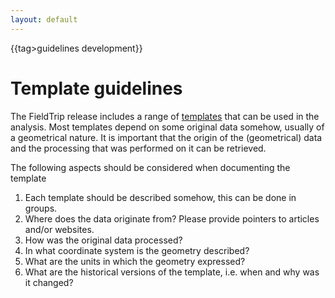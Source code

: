 ```yaml
---
layout: default
---
```


{{tag>guidelines development}}

# Template guidelines

The FieldTrip release includes a range of [templates](/template) that can be used in the analysis. Most templates depend on some original data somehow, usually of a geometrical nature. It is important that the origin of the (geometrical) data and the processing that was performed on it can be retrieved.

The following aspects should be considered when documenting the template
 1.  Each template should be described somehow, this can be done in groups.
 2.  Where does the data originate from? Please provide pointers to articles and/or websites.
 3.  How was the original data processed?
 4.  In what coordinate system is the geometry described?
 5.  What are the units in which the geometry expressed?
 6.  What are the historical versions of the template, i.e. when and why was it changed?
